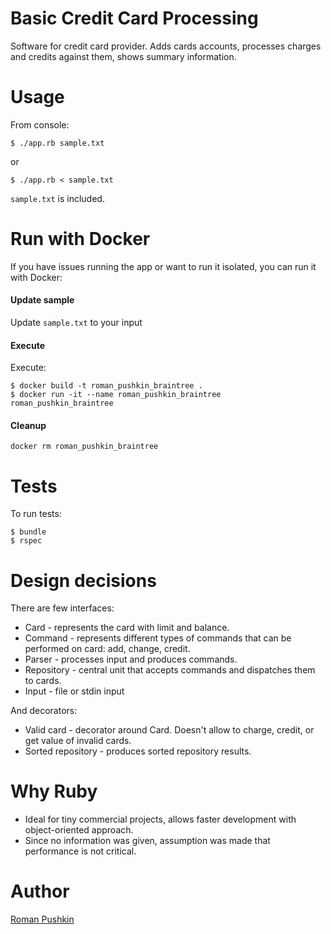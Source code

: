 # Basic Credit Card Processing

Software for credit card provider. Adds cards accounts, processes charges and credits against them, shows summary
information.

# Usage

From console:

```
$ ./app.rb sample.txt
```

or

```
$ ./app.rb < sample.txt
```

`sample.txt` is included.

# Run with Docker

If you have issues running the app or want to run it isolated, you can run it with Docker:

#### Update sample

Update `sample.txt` to your input

#### Execute

Execute:

```
$ docker build -t roman_pushkin_braintree .
$ docker run -it --name roman_pushkin_braintree roman_pushkin_braintree
```

#### Cleanup

```
docker rm roman_pushkin_braintree
```

# Tests

To run tests:

```
$ bundle
$ rspec
```

# Design decisions

There are few interfaces:

* Card - represents the card with limit and balance.
* Command - represents different types of commands that can be performed on card: add, change, credit.
* Parser - processes input and produces commands.
* Repository - central unit that accepts commands and dispatches them to cards.
* Input - file or stdin input

And decorators:

* Valid card - decorator around Card. Doesn't allow to charge, credit, or get value of invalid cards.
* Sorted repository - produces sorted repository results.

# Why Ruby

* Ideal for tiny commercial projects, allows faster development with object-oriented approach.
* Since no information was given, assumption was made that performance is not critical. 

# Author

[Roman Pushkin](mailto:roman.pushkin@gmail.com)
